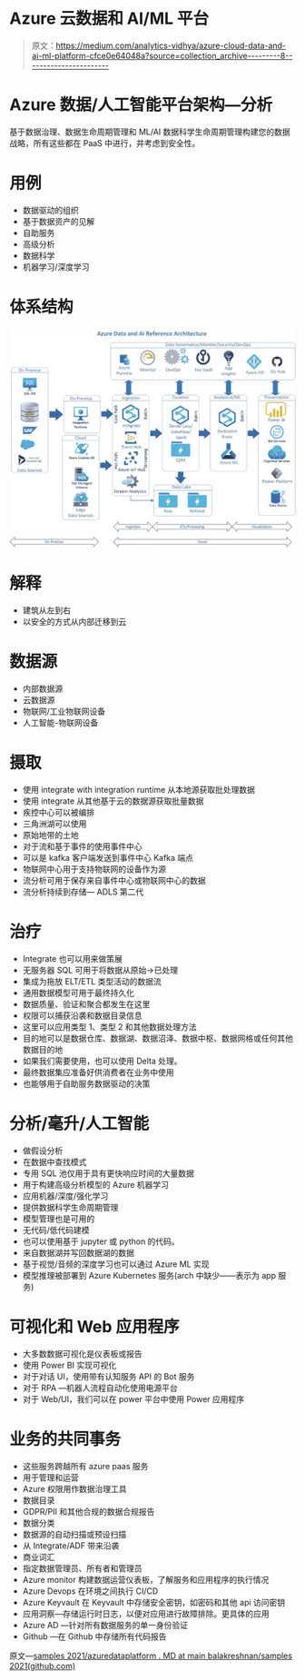 # Azure 云数据和 AI/ML 平台

> 原文：<https://medium.com/analytics-vidhya/azure-cloud-data-and-ai-ml-platform-cfce0e64048a?source=collection_archive---------8----------------------->

# Azure 数据/人工智能平台架构—分析

基于数据治理、数据生命周期管理和 ML/AI 数据科学生命周期管理构建您的数据战略，所有这些都在 PaaS 中进行，并考虑到安全性。

# 用例

*   数据驱动的组织
*   基于数据资产的见解
*   自助服务
*   高级分析
*   数据科学
*   机器学习/深度学习

# 体系结构

![](img/c4092a3836a7e32ec1de9de1392c0e06.png)

# 解释

*   建筑从左到右
*   以安全的方式从内部迁移到云

# 数据源

*   内部数据源
*   云数据源
*   物联网/工业物联网设备
*   人工智能-物联网设备

# 摄取

*   使用 integrate with integration runtime 从本地源获取批处理数据
*   使用 integrate 从其他基于云的数据源获取批量数据
*   疾控中心可以被编排
*   三角洲湖可以使用
*   原始地带的土地
*   对于流和基于事件的使用事件中心
*   可以是 kafka 客户端发送到事件中心 Kafka 端点
*   物联网中心用于支持物联网的设备作为源
*   流分析可用于保存来自事件中心或物联网中心的数据
*   流分析持续到存储— ADLS 第二代

# 治疗

*   Integrate 也可以用来做策展
*   无服务器 SQL 可用于将数据从原始->已处理
*   集成为拖放 ELT/ETL 类型活动的数据流
*   通用数据模型可用于最终持久化
*   数据质量、验证和聚合都发生在这里
*   权限可以捕获沿袭和数据目录信息
*   这里可以应用类型 1、类型 2 和其他数据处理方法
*   目的地可以是数据仓库、数据湖、数据沼泽、数据中枢、数据网格或任何其他数据目的地
*   如果我们需要使用，也可以使用 Delta 处理。
*   最终数据集应准备好供消费者在业务中使用
*   也能够用于自助服务数据驱动的决策

# 分析/毫升/人工智能

*   做假设分析
*   在数据中查找模式
*   专用 SQL 池仅用于具有更快响应时间的大量数据
*   用于构建高级分析模型的 Azure 机器学习
*   应用机器/深度/强化学习
*   提供数据科学生命周期管理
*   模型管理也是可用的
*   无代码/低代码建模
*   也可以使用基于 jupyter 或 python 的代码。
*   来自数据湖并写回数据湖的数据
*   基于视觉/音频的深度学习也可以通过 Azure ML 实现
*   模型推理被部署到 Azure Kubernetes 服务(arch 中缺少——表示为 app 服务)

# 可视化和 Web 应用程序

*   大多数数据可视化是仪表板或报告
*   使用 Power BI 实现可视化
*   对于对话 UI，使用带有认知服务 API 的 Bot 服务
*   对于 RPA —机器人流程自动化使用电源平台
*   对于 Web/UI，我们可以在 power 平台中使用 Power 应用程序

# 业务的共同事务

*   这些服务跨越所有 azure paas 服务
*   用于管理和运营
*   Azure 权限用作数据治理工具
*   数据目录
*   GDPR/PII 和其他合规的数据合规报告
*   数据分类
*   数据源的自动扫描或预设扫描
*   从 Integrate/ADF 带来沿袭
*   商业词汇
*   指定数据管理员、所有者和管理员
*   Azure monitor 构建数据运营仪表板，了解服务和应用程序的执行情况
*   Azure Devops 在环境之间执行 CI/CD
*   Azure Keyvault 在 Keyvault 中存储安全密钥，如密码和其他 api 访问密钥
*   应用洞察—存储运行时日志，以便对应用进行故障排除。更具体的应用
*   Azure AD —针对所有数据服务的单一身份验证
*   Github —在 Github 中存储所有代码报告

原文—[samples 2021/azuredataplatform . MD at main balakreshnan/samples 2021(github.com)](https://github.com/balakreshnan/Samples2021/blob/main/Architecture/AzureDataPlatform.md)